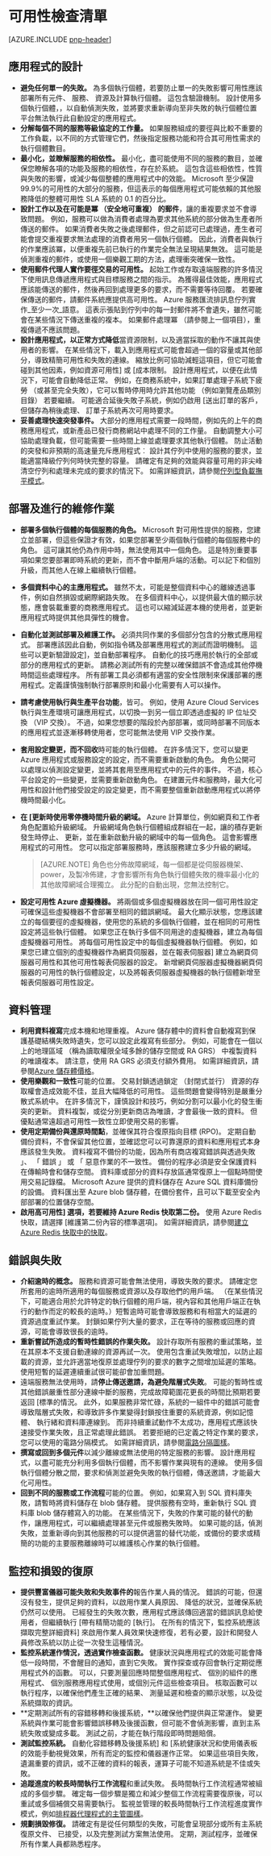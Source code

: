<properties
   pageTitle="可用性檢查清單 |Microsoft Azure"
   description="提供的指導可用性疑慮在設計期間的檢查清單。"
   services=""
   documentationCenter="na"
   authors="dragon119"
   manager="masimms"
   editor=""
   tags=""/>

<tags
   ms.service="best-practice"
   ms.devlang="na"
   ms.topic="article"
   ms.tgt_pltfrm="na"
   ms.workload="na"
   ms.date="07/13/2016"
   ms.author="masashin"/>

# <a name="availability-checklist"></a>可用性檢查清單

[AZURE.INCLUDE [pnp-header](../includes/guidance-pnp-header-include.md)]

## <a name="application-design"></a>應用程式的設計

- **避免任何單一的失敗。** 為多個執行個體，若要防止單一的失敗影響可用性應該部署所有元件、 服務、 資源及計算執行個體。 這包含驗證機制。 設計使用多個執行個體，，以自動偵測失敗，並將要求重新導向至非失敗的執行個體位置平台無法執行此自動設定的應用程式。
- **分解每個不同的服務等級協定的工作量。** 如果服務組成的要徑與比較不重要的工作負載，以不同的方式管理它們，然後指定服務功能和符合其可用性需求的執行個體數目。
- **最小化，並瞭解服務的相依性。** 最小化，盡可能使用不同的服務的數目，並確保您瞭解各項的功能及服務的相依性，存在於系統。 這包含這些相依性，性質與失敗的影響，或減少每個整體的應用程式中的效能。 Microsoft 至少保證 99.9%的可用性的大部分的服務，但這表示的每個應用程式可能依賴的其他服務降低的整體可用性 SLA 系統的 0.1 的百分比。
- **設計工作以及在可能是冪 （安全地可重複） 的郵件**，讓的重複要求並不會導致問題。 例如，服務可以做為消費者處理為要求其他系統的部分做為生產者所傳送的郵件。 如果消費者失敗之後處理郵件，但之前認可已處理過，產生者可能會提交重複要求無法處理的消費者用另一個執行個體。 因此，消費者與執行的作業應該冪，以便重複先前已執行的作業完全無法呈現結果無效。 這可能是偵測重複的郵件，或使用一個樂觀工期的方法，處理衝突確保一致性。
- **使用郵件代理人實作要徑交易的可用性。** 起始工作或存取遠端服務的許多情況下使用訊息傳遞應用程式與目標服務之間的指示。 為獲得最佳效能，應用程式應該能傳送的郵件，然後再回到處理更多的要求，而不需要等待回覆。 若要確保傳送的郵件，請郵件系統應提供高可用性。 Azure 服務匯流排訊息佇列實作_至少一次_語意。 這表示張貼到佇列中的每一封郵件將不會遺失，雖然可能會在某些情況下傳送重複的複本。 如果郵件處理冪 （請參閱上一個項目），重複傳遞不應該問題。
- **設計應用程式，以正常方式降低**當資源限制，以及適當採取的動作不讓其與使用者的影響。 在某些情況下，載入到應用程式可能會超過一個的容量或其他部分，導致精簡可用性和失敗的連線。 縮放比例可協助減輕這項目，但它可能會碰到其他因素，例如資源可用性] 或 [成本限制。 設計應用程式，以便在此情況下，可能會自動降低正常。 例如，在商務系統中，如果訂單處理子系統下疲勞 （或甚至完全失敗），它可以暫時停用時允許其他功能 （例如瀏覽產品類別目錄） 若要繼續。 可能適合延後失敗子系統，例如仍啟用 [送出訂單的客戶，但儲存為稍後處理、 訂單子系統再次可用時要求。
- **妥善處理快速突發事件。** 大部分的應用程式需要一段時間，例如先的上午的商務應用程式，或新產品已發行商務網站中處理不同的工作量。 自動調整大小可協助處理負載，但可能需要一些時間上線並處理要求其他執行個體。 防止活動的突發和非預期的高速量充斥應用程式︰ 設計其佇列中使用的服務的要求，並能適當降級佇列何時快完整的容量。 請確定有足夠的效能與容量可用的非尖峰清空佇列和處理未完成的要求的情況下。 如需詳細資訊，請參閱[佇列型負載撫平模式](https://msdn.microsoft.com/library/dn589783.aspx)。

## <a name="deployment-and-maintenance"></a>部署及進行的維修作業

- **部署多個執行個體的每個服務的角色。** Microsoft 對可用性提供的服務，您建立並部署，但這些保證才有效，如果您部署至少兩個執行個體的每個服務中的角色。 這可讓其他仍為作用中時，無法使用其中一個角色。 這是特別重要事項如果您要部署即時系統的更新，而不會中斷用戶端的活動。可以記下和個別升級，而其他人在線上繼續執行個體。
- **多個資料中心的主應用程式。** 雖然不太，可能是整個資料中心的離線透過事件，例如自然損毀或網際網路失敗。 在多個資料中心，以提供最大值的顯示狀態，應會裝載重要的商務應用程式。 這也可以縮減延遲本機的使用者，並更新應用程式時提供其他具彈性的機會。
- **自動化並測試部署及維護工作。** 必須共同作業的多個部分包含的分散式應用程式。 部署應該因此自動，例如指令碼及部署應用程式的測試而證明機制。 這些可以更新驗證設定]，並自動部署程序。 自動化的技巧應用於執行的全部或部分的應用程式的更新。 請務必測試所有的完整以確保錯誤不會造成其他停機時間這些處理程序。 所有部署工具必須都有適當的安全性限制來保護部署的應用程式。定義謹慎強制執行部署原則和最小化需要有人可以操作。
- **請考慮使用執行與生產平台功能**，皆可。 例如，使用 Azure Cloud Services 執行與生產環境可讓應用程式，以切換一到另一個立即透過虛擬的 IP 位址交換 （VIP 交換）。 不過，如果您想要的階段於內部部署，或同時部署不同版本的應用程式並逐漸移轉使用者，您可能無法使用 VIP 交換作業。
- **套用設定變更，而不回收**時可能的執行個體。 在許多情況下，您可以變更 Azure 應用程式或服務設定的設定，而不需要重新啟動的角色。 角色公開可以處理以偵測設定變更，並將其套用至應用程式中的元件的事件。 不過，核心平台設定的一些變更，並需要重新啟動角色。 在建置元件和服務時，最大化可用性和設計他們接受設定的設定變更，而不需要整個重新啟動應用程式以將停機時間最小化。
- **在 [更新時使用零停機時間升級的網域。** Azure 計算單位，例如網頁和工作者角色配置給升級網域。 升級網域角色執行個體組成群組在一起，讓的積存更新發生時停止、 更新，並在重新啟動升級的網域中的每一個角色。 這會影響應用程式的可用性。 您可以指定部署服務時，應該服務建立多少升級的網域。

    > [AZURE.NOTE] 角色也分佈故障網域，每一個都是從伺服器機架、 power，及製冷佈建，才會影響所有角色執行個體失敗的機率最小化的其他故障網域合理獨立。 此分配的自動出現，您無法控制它。

- **設定可用性 Azure 虛擬機器。** 將兩個或多個虛擬機器放在同一個可用性設定可確保這些虛擬機器不會部署至相同的錯誤網域。 最大化顯示狀態，您應該建立的每個要徑的虛擬機器，使用您的系統的多個執行個體，並在相同的可用性設定將這些執行個體。 如果您正在執行多個不同用途的虛擬機器，建立為每個虛擬機器可用性。 將每個可用性設定中的每個虛擬機器執行個體。 例如，如果您已建立個別的虛擬機器作為網頁伺服器，並在報表伺服器] 建立為網頁伺服器可用性和其他可用性報表伺服器的設定。 新增網頁伺服器虛擬機器網頁伺服器的可用性的執行個體設定，以及將報表伺服器虛擬機器的執行個體新增至報表伺服器可用性設定。

## <a name="data-management"></a>資料管理

- **利用資料複寫**完成本機和地理重複。 Azure 儲存體中的資料會自動複寫到保護基礎結構失敗時遺失，您可以設定此複寫有些部分。 例如，可能會在一個以上的地理區域 （稱為讀取權限全域多餘的儲存空間或 RA GRS） 中複製資料的唯讀複本。 請注意，使用 RA GRS 必須支付額外費用。 如需詳細資訊，請參閱[Azure 儲存體價格](https://azure.microsoft.com/pricing/details/storage/)。
- **使用樂觀和一致性**可能的位置。 交易封鎖透過鎖定 （封閉式並行） 資源的存取權會造成效能不佳，並且大幅降低的可用性。 這些問題會變得特別是嚴重分散式系統中。 在許多情況下，謹慎設計和技巧，例如分割可以最小化的發生衝突的更新。 資料複製，或從分別更新商店為唯讀，才會最後一致的資料。 但優點通常遠超過可用性一致性立即使用交易的影響。
- **使用定期備份與還原時間點**，並確保其符合復原指向目標 (RPO)。 定期自動備份資料，不會保留其他位置，並確認您可以可靠還原的資料和應用程式本身應該發生失敗。 資料複寫不備份的功能，因為所有商店複寫錯誤與透過失敗 」、 「 錯誤 」 或 「 惡意作業的不一致性。 備份的程序必須是安全保護資料在傳輸時會和儲存空間。 資料庫或部分的資料存放區通常復原上一個點時間使用交易記錄檔。 Microsoft Azure 提供的資料儲存在 Azure SQL 資料庫備份的設備。 資料匯出至 Azure blob 儲存體，在備份套件，且可以下載至安全內部部署的位置儲存空間。
- **啟用高可用性] 選項，若要維持 Azure Redis 快取第二份。** 使用 Azure Redis 快取，請選擇 [維護第二份內容的標準選項]。 如需詳細資訊，請參閱[建立 Azure Redis 快取中的快取](https://msdn.microsoft.com/library/dn690516.aspx)。

## <a name="errors-and-failures"></a>錯誤與失敗

- **介紹逾時的概念。** 服務和資源可能會無法使用，導致失敗的要求。 請確定您所套用的逾時所適用的每個服務或資源以及存取他們的用戶端。 （在某些情況下，可能適合用於允許特定的執行個體的用戶端，視內容和其他用戶端正在執行的動作而定的較長的逾時。）短暫逾時可能會導致服務和有相當大的延遲的資源過度重試作業。 封鎖如果佇列大量的要求，正在等待的服務或回應的資源，可能會導致很長的逾時。
- **重新嘗試所造成的暫時性錯誤的作業失敗。** 設計存取所有服務的重試策略，並在其原本不支援自動連線的資源再試一次。 使用包含重試失敗增加，以防止超載的資源，並允許適當地復原並處理佇列的要求的數字之間增加延遲的策略。 使用短暫的延遲連續重試很可能卻會加重問題。
- 遠端服務無法使用時，請**停止傳送邀請，為避免階層式失敗**。 可能的暫時性或其他錯誤嚴重性部分連線中斷的服務，完成故障範圍花更長的時間比預期若要返回 [標準的情況。 此外，如果服務非常忙碌，系統的一組件中的錯誤可能會導致階層式失敗，和導致許多作業變得封鎖按住重要的系統資源，例如記憶體、 執行緒和資料庫連線到。 而非持續重試動作不太成功，應用程式應該快速接受作業失敗，且正常處理此錯誤。 若要拒絕的已定義之特定作業的要求，您可以使用的電路分隔模式。 如需詳細資訊，請參閱[電路分隔圖樣](https://msdn.microsoft.com/library/dn589784.aspx)。
- **撰寫或回到多個元件**以減少離線或無法使用的特定服務的影響。 設計應用程式，以盡可能充分利用多個執行個體，而不影響作業與現有的連線。 使用多個執行個體分散之間，要求和偵測並避免失敗的執行個體，傳送邀請，才能最大化可用性。
- **回到不同的服務或工作流程**可能的位置。 例如，如果寫入到 SQL 資料庫失敗，請暫時將資料儲存在 blob 儲存體。 提供服務有空時，重新執行 SQL 資料庫 blob 儲存體寫入的功能。 在某些情況下，失敗的作業可能的替代的動作，讓應用程式，可以繼續處理甚至元件或服務失敗時。 如果可能的話，偵測失敗，並重新導向到其他服務的可以提供適當的替代功能，或備份的要求或精簡的功能的主要服務離線時可以維護核心作業的執行個體。

## <a name="monitoring-and-disaster-recovery"></a>監控和損毀的復原

- **提供豐富儀器可能失敗和失敗事件的**報告作業人員的情況。 錯誤的可能，但還沒有發生，提供足夠的資料，以啟用作業人員原因、 降低的狀況，並確保系統仍然可以使用。 已經發生的失敗次數，應用程式應該傳回適當的錯誤訊息給使用者，但繼續執行 [帶有精簡功能的 [執行]。 在所有的情況下，監控系統應該擷取完整詳細資料] 來啟用作業人員效果快速修復，若有必要，設計和開發人員修改系統以防止從一次發生這種情況。
- **監控系統運作情況，透過實作檢查函數。** 健康狀況與應用程式的效能可能會降低一段時間，不會醒目的通知，直到它失敗。 實作探查或存回會執行定期從應用程式外的函數。 可以，只要測量回應時間整個應用程式、 個別的組件的應用程式、 個別服務應用程式使用，或個別元件這些檢查項目。 核取函數可以執行程序，以確保他們產生正確的結果、 測量延遲和檢查的顯示狀態，以及從系統擷取的資訊。
- **定期測試所有的容錯移轉和後援系統，**以確保他們提供與正常運作。 變更系統與作業可能會影響錯誤移轉及後援函數，但可能不會偵測影響，直到主系統失敗或變成多載。 測試之前，才能在執行階段即時問題賠償。
- **測試監控系統。** 自動化容錯移轉及後援系統] 和 [系統健康狀況和使用儀表板的效能手動視覺效果，所有而定的監控和儀器運作正常。 如果這些項目失敗，遺漏重要的資訊，或不正確的資料的報表，運算子可能不知道系統是不佳或失敗。
- **追蹤進度的較長時間執行工作流程**和重試失敗。 長時間執行工作流程通常被組成的多個步驟。 確定每一個步驟是獨立和減少整個工作流程需要復原後，可以重試或多個補償交易需要執行。 監視並管理的較長時間執行工作流程進度實作模式，例如[排程器代理程式的主管圖樣](https://msdn.microsoft.com/library/dn589780.aspx)。
- **規劃損毀修復。** 請確定有是從任何類型的失敗，可能會呈現部分或所有主系統復原文件、 已接受，以及完整測試方案無法使用。 定期，測試程序，並確保所有作業人員都熟悉程序。
